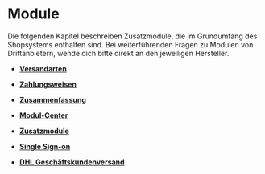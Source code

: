 # Module 

Die folgenden Kapitel beschreiben Zusatzmodule, die im Grundumfang des Shopsystems enthalten sind. Bei weiterführenden Fragen zu Modulen von Drittanbietern, wende dich bitte direkt an den jeweiligen Hersteller.

-   **[Versandarten](7_1_Versandarten.md)**  

-   **[Zahlungsweisen](7_2_Zahlungsweisen.md)**  

-   **[Zusammenfassung](7_3_Zusammenfassung.md)**  

-   **[Modul-Center](7_4_Modul_Center.md)**  

-   **[Zusatzmodule](7_5_Zusatzmodule.md)**  

-   **[Single Sign-on](7_6_SingleSign_on.md)**  

-   **[DHL Geschäftskundenversand](7_7_DHLGeschaeftskundenversand.md)**  


